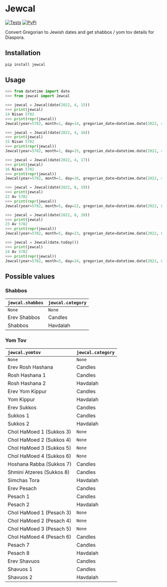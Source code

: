 # Jewcal
[![Tests](https://github.com/essel-dev/jewcal/actions/workflows/tests.yml/badge.svg)](https://github.com/essel-dev/jewcal/actions/workflows/tests.yml) [![PyPi](https://github.com/essel-dev/jewcal/actions/workflows/pypi.yml/badge.svg)](https://github.com/essel-dev/jewcal/actions/workflows/pypi.yml)

Convert Gregorian to Jewish dates and get shabbos / yom tov details for Diaspora.

## Installation
```sh
pip install jewcal
```

## Usage
```py
>>> from datetime import date
>>> from jewcal import Jewcal

>>> jewcal = Jewcal(date(2022, 4, 15))
>>> print(jewcal)
14 Nisan 5782
>>> print(repr(jewcal))
Jewcal(year=5782, month=1, day=14, gregorian_date=datetime.date(2022, 4, 15), shabbos='Erev Shabbos', yomtov='Erev Pesach', category='Candles')

>>> jewcal = Jewcal(date(2022, 4, 16))
>>> print(jewcal)
15 Nisan 5782
>>> print(repr(jewcal))
Jewcal(year=5782, month=1, day=15, gregorian_date=datetime.date(2022, 4, 16), shabbos='Shabbos', yomtov='Pesach 1', category='Candles')

>>> jewcal = Jewcal(date(2022, 4, 17))
>>> print(jewcal)
16 Nisan 5782
>>> print(repr(jewcal))
Jewcal(year=5782, month=1, day=16, gregorian_date=datetime.date(2022, 4, 17), shabbos=None, yomtov='Pesach 2', category='Havdalah')

>>> jewcal = Jewcal(date(2022, 8, 19))
>>> print(jewcal)
22 Av 5782
>>> print(repr(jewcal))
Jewcal(year=5782, month=5, day=22, gregorian_date=datetime.date(2022, 8, 19), shabbos='Erev Shabbos', yomtov=None, category='Candles')

>>> jewcal = Jewcal(date(2022, 8, 20))
>>> print(jewcal)
23 Av 5782
>>> print(repr(jewcal))
Jewcal(year=5782, month=5, day=23, gregorian_date=datetime.date(2022, 8, 20), shabbos='Shabbos', yomtov=None, category='Havdalah')

>>> jewcal = Jewcal(date.today())
>>> print(jewcal)
24 Av 5782
>>> print(repr(jewcal))
Jewcal(year=5782, month=5, day=24, gregorian_date=datetime.date(2022, 8, 21), shabbos=None, yomtov=None, category=None)
```

## Possible values
### Shabbos
|`jewcal.shabbos`|`jewcal.category`|
| :--- | :--- |
|	`None`	|	`None`	|
|	Erev Shabbos	|	Candles	|
|	Shabbos	|	Havdalah	|

### Yom Tov
|`jewcal.yomtov`|`jewcal.category`|
| :--- | :--- |
|	`None`	|	`None`	|
| Erev Rosh Hashana	|	Candles	|
|	Rosh Hashana 1	|	Candles	|
|	Rosh Hashana 2	|	Havdalah	|
|	Erev Yom Kippur	|	Candles	|
|	Yom Kippur	|	Havdalah	|
|	Erev Sukkos	|	Candles	|
|	Sukkos 1	|	Candles	|
|	Sukkos 2	|	Havdalah	|
|	Chol HaMoed 1 (Sukkos 3)  |	`None`	|
|	Chol HaMoed 2 (Sukkos 4)  |	`None`	|
|	Chol HaMoed 3 (Sukkos 5)  |	`None`	|
|	Chol HaMoed 4 (Sukkos 6)  |	`None`	|
|	Hoshana Rabba (Sukkos 7) |	Candles	|
|	Shmini Atzeres (Sukkos 8) |	Candles	|
|	Simchas Tora	|	Havdalah	|
|	Erev Pesach	|	Candles	|
|	Pesach 1  |	Candles	|
|	Pesach 2	|	Havdalah	|
|	Chol HaMoed 1 (Pesach 3)  |	`None`	|
|	Chol HaMoed 2 (Pesach 4)  |	`None`	|
|	Chol HaMoed 3 (Pesach 5)  |	`None`	|
|	Chol HaMoed 4 (Pesach 6)  |	Candles	|
|	Pesach 7	|	Candles	|
|	Pesach 8	|	Havdalah	|
|	Erev Shavuos	|	Candles	|
|	Shavuos 1	|	Candles	|
|	Shavuos 2	|	Havdalah	|
